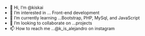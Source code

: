 - 👋 Hi, I’m @kiskai
- 👀 I’m interested in ... Front-end development
- 🌱 I’m currently learning ...Bootstrap, PHP, MySql, and JavaScript
- 💞️ I’m looking to collaborate on ...projects
- 📫 How to reach me ...@k_is_alejandro on instagram

<!---
kiskai/kiskai is a ✨ special ✨ repository because its `README.md` (this file) appears on your GitHub profile.
You can click the Preview link to take a look at your changes.
--->
